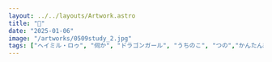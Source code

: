 ```yaml
---
layout: ../../layouts/Artwork.astro
title: "🦎"
date: "2025-01-06"
image: "/artworks/0509study_2.jpg"
tags: ["ヘイミル・ロゥ", "伺か", "ドラゴンガール", "うちのこ", "つの","かんたん絵"]
---
```


